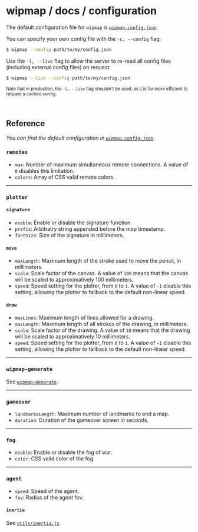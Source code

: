 # wipmap / docs / configuration

The default configuration file for `wipmap` is [`wipmap.config.json`](../wipmap.config.json).  

You can specify your own config file with the `-c, --config` flag:

```sh
$ wipmap --config path/to/my/config.json
```

Use the `-l, --live` flag to allow the server to re-read all config files (including external config files) on request:

```sh
$ wipmap --live --config path/to/my/config.json
```
<sup>Note that in production, the `-l, --live` flag shouldn't be used, as it is far more efficient to request a cached config.</sup>

<br>

## Reference

_You can find the default configuration in [`wipmap.config.json`](../wipmap.config.json)._

### `remotes`
- `max`: Number of maximum simultaneous remote connections. A value of `0` disables this limitation.
- `colors`: Array of CSS valid remote colors.

---
### `plotter`
#### `signature`
- `enable`: Enable or disable the signature function.
- `prefix`: Arbitratry string appended before the map timestamp.
- `fontSize`: Size of the signature in millimeters.

#### `move`
- `maxLength`: Maximum length of the stroke used to move the pencil, in millimeters.
- `scale`: Scale factor of the canvas. A value of `100` means that the canvas will be scaled to approximatively 100 millimeters.
- `speed`: Speed setting for the plotter, from `0` to `1`. A value of `-1` disable this setting, allowing the plotter to fallback to the default non-linear speed.

#### `draw`
- `maxLines`: Maximum length of lines allowed for a drawing. 
- `maxLength`: Maximum length of all strokes of the drawing, in millimeters.
- `scale`: Scale factor of the drawing. A value of `10` means that the drawing will be scaled to approximatively 10 millimeters.
- `speed`: Speed setting for the plotter, from `0` to `1`. A value of `-1` disable this setting, allowing the plotter to fallback to the default non-linear speed.

---
### `wipmap-generate`
See [`wipmap-generate`](https://github.com/chevalvert/wipmap-generate).

---
### `gameover`
- `landmarksLength`: Maximum number of landmarks to end a map.
- `duration`: Duration of the gameover screen in seconds.
---
### `fog`
- `enable`: Enable or disable the fog of war.
- `color`: CSS valid color of the fog.

---
### `agent`
- `speed`: Speed of the agent.
- `fov`: Radius of the agent fov.

#### `inertia`
See [`utils/inertia.js`](../src/utils/inertia.js).
